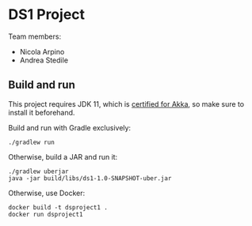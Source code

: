 # DS1 Project

Team members:

- Nicola Arpino
- Andrea Stedile

## Build and run

This project requires JDK 11, which
is [certified for Akka](https://developer.lightbend.com/docs/introduction/getting-help/java-versions.html), so make sure
to install it beforehand.

Build and run with Gradle exclusively:

```shell
./gradlew run
```

Otherwise, build a JAR and run it:

```shell
./gradlew uberjar
java -jar build/libs/ds1-1.0-SNAPSHOT-uber.jar 
```

Otherwise, use Docker:

```shell
docker build -t dsproject1 .
docker run dsproject1  
```
